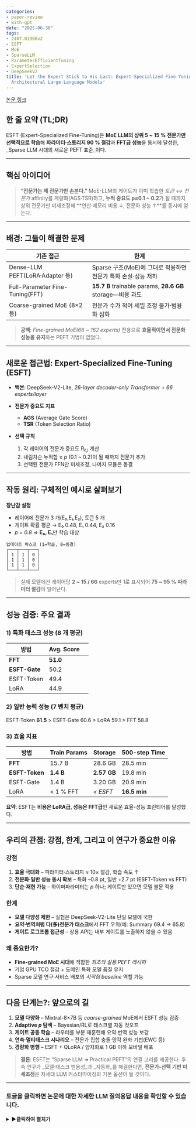 ```yaml
---
categories:
- paper-review
- with-gpt
date: "2025-06-30"
tags:
- 2407.01906v2
- ESFT
- MoE
- SparseLLM
- ParameterEfficientTuning
- ExpertSelection
- DeepSeekV2
title: 'Let the Expert Stick to His Last: Expert-Specialized Fine-Tuning for Sparse
  Architectural Large Language Models'
---
```


[논문 링크](https://arxiv.org/abs/2407.01906v2)

## 한 줄 요약 (TL;DR)

ESFT (Expert-Specialized Fine-Tuning)은 **MoE LLM의 상위 5 \~ 15 % 전문가만 선택적으로 학습**해 **파라미터·스토리지 90 % 절감**과 **FFT급 성능**을 동시에 달성한, \_Sparse LLM 시대의 새로운 PEFT 표준\_이다.
<!--more-->
---

## 핵심 아이디어

> **“전문가는 제 전문가만 손본다.”**
> MoE-LLM의 게이트가 이미 학습한 *토큰 ↔ 전문가* affinity를 계량화(AGS·TSR)하고,
> **누적 중요도 p≤0.1 \~ 0.2**가 될 때까지 상위 전문가만 미세조정해
> \*\*연산·메모리 비용 ↓, 전문화 성능 ↑\*\*를 동시에 얻는다.

---

## 배경: 그들이 해결한 문제

| 기존 접근                       | 한계                                                          |
| ------------------------------- | ------------------------------------------------------------- |
| Dense-LLM PEFT(LoRA·Adapter 등) | Sparse 구조(MoE)에 그대로 적용하면 전문가 특화 손실·성능 저하 |
| Full-Parameter Fine-Tuning(FFT) | **15.7 B** trainable params, **28.6 GB** storage—비용 과도    |
| Coarse-grained MoE (8×2 등)     | 전문가 수가 적어 세밀 조정 불가·범용화 심화                   |

> **공백**: *Fine-grained MoE(66 \~ 162 experts)* 전용으로 **효율적이면서 전문화 성능을 유지**하는 PEFT 기법이 없었다.

---

## 새로운 접근법: **Expert-Specialized Fine-Tuning (ESFT)**

* **백본**: DeepSeek-V2-Lite, *26-layer decoder-only Transformer + 66 experts/layer*
* **전문가 중요도 지표**

  * **AGS** (Average Gate Score)
  * **TSR** (Token Selection Ratio)
* **선택 규칙**

  1. 각 레이어의 전문가 중요도 R<sub>ℓ,i</sub> 계산
  2. 내림차순 누적합 ≥ *p* (0.1 \~ 0.2)이 될 때까지 전문가 추가
  3. 선택된 전문가 FFN만 미세조정, 나머지 모듈은 동결

---

## 작동 원리: 구체적인 예시로 살펴보기

**장난감 설정**

* 레이어에 전문가 3 개(E₀,E₁,E₂), 토큰 5 개
* 게이트 확률 평균 → E₀ 0.48, E₁ 0.44, E₂ 0.16
* *p = 0.8* ⇒ **E₀, E₁**만 학습 대상

```text
업데이트 마스크 (1=학습, 0=동결)
┌───┬───┬───┐
│ 1 │ 1 │ 0 │
│ 1 │ 1 │ 0 │
│ 1 │ 1 │ 0 │
└───┴───┴───┘
```

> 실제 모델에선 레이어당 **2 \~ 15 / 66** experts만 1로 표시되어 **75 \~ 95 % 파라미터 절감**이 일어난다.

---

## 성능 검증: 주요 결과

### 1) 특화 태스크 성능 (8 개 평균)

| 방법          | Avg. Score |     |
| ------------- | ---------- | --- |
| **FFT**       | **51.0**   |     |
| **ESFT-Gate** | 50.2       |     |
| ESFT-Token    | 49.4       |     |
| LoRA          | 44.9       |     |

### 2) 일반 능력 성능 (7 벤치 평균)

ESFT-Token **61.5** > ESFT-Gate 60.6 > LoRA 59.1 > FFT 58.8

### 3) 효율 지표

| 방법           | Train Params | Storage     | 500-step Time |
| -------------- | ------------ | ----------- | ------------- |
| **FFT**        | 15.7 B       | 28.6 GB     | 28.5 min      |
| **ESFT-Token** | **1.4 B**    | **2.57 GB** | 19.8 min      |
| ESFT-Gate      | 1.4 B        | 3.20 GB     | 20.9 min      |
| LoRA           | < 1 % FFT    | *< ESFT*    | **16.5 min**  |

**요약**: ESFT는 **비용은 LoRA급, 성능은 FFT급**인 새로운 효율-성능 프런티어를 달성했다.

---

## 우리의 관점: 강점, 한계, 그리고 이 연구가 중요한 이유

### 강점

1. **효율 극대화** – 파라미터·스토리지 ≈ 10× 절감, 학습 속도 ↑
2. **전문화·일반 성능 동시 확보** – 특화 –0.8 pt, 일반 +2.7 pt (ESFT-Token vs FFT)
3. **단순·재현 가능** – 하이퍼파라미터는 *p* 하나; 게이트만 있으면 모델 불문 적용

### 한계

* **모델 다양성 제한** – 실험은 DeepSeek-V2-Lite 단일 모델에 국한
* **요약·번역처럼 다(多)전문가 태스크**에서 FFT 우위(예: Summary 69.4 → 65.8)
* **게이트 로그프롭 접근성** – 상용 API는 내부 게이트를 노출하지 않을 수 있음

### 왜 중요한가?

* **Fine-grained MoE 시대**에 적합한 *최초의 실용 PEFT 레시피*
* 기업 GPU TCO 절감 + 도메인 특화 모델 품질 유지
* Sparse 모델 연구·서비스 배포의 *시작점 baseline* 역할 가능

---

## 다음 단계는?: 앞으로의 길

1. **모델 다양화** – Mixtral-8×7B 등 *coarse-grained* MoE에서 ESFT 성능 검증
2. **Adaptive *p* 탐색** – Bayesian/RL로 태스크별 자동 컷오프
3. **게이트 공동 학습** – 라우터를 부분 재훈련해 요약·번역 성능 보강
4. **연속·멀티태스크 시나리오** – 전문가 집합 충돌·망각 완화 기법(EWC 등)
5. **경량화 병행** – ESFT + QLoRA / 양자화로 1 GB 이하 모바일 배포

> **결론**: ESFT는 “Sparse LLM ➜ Practical PEFT”의 연결 고리를 제공한다.
> 후속 연구가 \_모델·태스크 범용성\_과 \_자동화\_를 해결한다면, **전문가-선택 기반 미세조정**은 차세대 LLM 커스터마이징의 기본 옵션이 될 것이다.


---

### 토글을 클릭하면 논문에 대한 자세한 LLM 질의응답 내용을 확인할 수 있습니다.

<details markdown="block">
<summary>▶️<strong>클릭하여 펼치기</strong></summary>


## 프롬프트 1.1.1 (연구의 공백)

```
"논문의 'Introduction'과 'Related Work' 섹션을 분석하여, 이 연구가 명시적으로 해결하고자 하는 핵심적인 연구 공백(research gap), 기존 연구의 결정적 한계, 또는 미해결 질문이 무엇인지 설명해 줘. 저자들이 설명하는, 이 논문 출판 시점의 '최신 기술(state of the art)'은 어떤 상태였는지 요약해 줘."
```

**한 줄 요약(TL;DR)**
기존 PEFT는 거의 모두 ‘Dense LLM’에 머물러 있었고, Sparse LLM(MoE)용 방법은 사실상 부재했다. ESFT는 MoE 모델에서 작업-관련 상위 5 \~ 15 % 전문가만 미세조정해 연산·메모리를 최대 90 % 절감하면서도 FFT 수준의 성능을 달성한다.

---

## 1. 연구 공백(Research Gap)

| 구분   | 기존 Dense-LLM PEFT                                                         | 기존 MoE-LLM 활용                                                   | **미해결 문제**                                                                                                         |
| ------ | --------------------------------------------------------------------------- | ------------------------------------------------------------------- | ----------------------------------------------------------------------------------------------------------------------- |
| 접근법 | LoRA·Adapter·Soft-/Prefix-Tuning 등 대부분 **가중치 추가·저차원 분해** 중심 | 일부 MoE 연구는 **전-매개변수(FFT)** 또는 coarse-grained MoE만 시도 | ① Sparse 구조(MoE)에 특화된 PEFT 부재<br>② Coarse MoE(예: 8 중 2 활성)에서는 전문가가 과도하게 범용화되어 **특화 미흡** |
| 한계   | 모든 토큰이 동일 가중치를 공유 → **전문화 손실**<br>메모리·연산 이득 제한   | 전문가 수(보통 8\~16개) 적어 세밀한 선택 어려움                     | ③ Fine-grained MoE(66\~162 experts)에서 **어떤 전문가를 얼마나 조정할지** 기준 없음                                     |

요약하면, **Sparse LLM(MoE)** 용 PEFT 연구가 “거의 비어 있다”며 저자들은 이를 ‘명시적 연구 공백’으로 지목했다. Dense-기반 PEFT 기법을 그대로 쓰면 MoE의 전문화 이점을 훼손하고, full-fine-tuning은 비용이 과도하다.

---

## 2. 논문 출판 시점 최신 기술(State-of-the-Art) 정리

| 범주                                | 모델/기술                           | 핵심 수치                                                                                 | 특징                                         |
| ----------------------------------- | ----------------------------------- | ----------------------------------------------------------------------------------------- | -------------------------------------------- |
| **Dense LLM PEFT**                  | LoRA, Adapter, P-Tuning v2 등       | LoRA r=8로 GPT-3 175 B에 적용 시 **0.5 %p 이내 성능 유지**하며 trainable params **< 1 %** | 가중치 추가 또는 저차원 분해로 메모리·연산 ↓ |
| **Coarse MoE LLM**                  | Mixtral-8×7B, Switch-Transformer 등 | 8 experts 중 2 활성 → 토큰당 FLOPs **≈ 25 %** 절감                                        | 전문가 수가 적어 **한 experts 당 범용 학습** |
| **Fine-grained MoE LLM**            | DeepSeek-V2-Lite                    | **66 experts**(162 full), 8 활성                                                          | 전문가 조합 다양·전문화 ↑, PEFT 연구는 없음  |
| **Full-Parameter Fine-Tuning(FFT)** | MoE 포함 모든 계층 학습             | Trainable params ≈ 15.7 B → **저장 28.6 GB, 학습 28.5 min**                               | 성능은 높으나 비용 ↑, 전문가 전문화 ↓        |

**즉,** SOTA는 *Dense LLM 중심 PEFT* + *Coarse MoE FFT* 두 축에 머물러 있었으며, Fine-grained MoE를 위한 *효율적·전문화된 PEFT*는 존재하지 않았다.

---

## 3. ESFT가 채우는 공백

* **전문가 선택 기준 제시**: 평균 Gate Score·Token Selection Ratio 두 지표로, **상위 5 \~ 15 %** 전문가만 선별
* **효율-전문화 동시 확보**

  * 저장 공간 **최대 −90 %**, 학습 시간 **−30 %**
  * Downstream 8 개 태스크 평균 점수 **50.2** → FFT(51.0) 대비 −0.8 p, LoRA 대비 **+5.3 p**
  * General benchmarks 유지: 평균 **60.6 \~ 61.5** 점으로 FFT·LoRA보다 높음

---

### 요약

1. **연구 공백**: Sparse-LLM(MoE) 전용 PEFT 부재, Coarse MoE-FFT의 비효율.
2. **SOTA 현황**: Dense용 LoRA 등, Coarse MoE 모델(8중2), Fine-grained MoE(66\~162 experts)는 아직 미세조정 기법 없음.
3. **ESFT 기여**: 작업별 상위 5\~15 % 전문가만 조정하여 성능-자원 트레이드오프 최적화.

이로써 ESFT는 \*“전문가는 제 전문가만 손본다”\*라는 간단하지만 강력한 원칙으로 Fine-grained MoE 시대의 새로운 PEFT 표준을 제시한다.


## 프롬프트 1.1.2 (핵심 가설)

```
"이 논문의 중심 가설(central hypothesis) 또는 핵심 주장은 무엇인가? '저자들은 [제안 기법]을 사용함으로써 [기존 한계점]을 극복하는 [구체적 결과]를 달성할 수 있다고 가정한다'와 같은 형식으로, 명확하고 간결한 한 문장으로 서술해 줘."
```

저자들은 **Expert-Specialized Fine-Tuning (ESFT)** 기법을 적용해 MoE LLM에서 **태스크-관련 상위 5 \~ 15 % 전문가만 선택적으로 미세조정함으로써**, 풀-파라미터 미세조정이 초래하던 **과도한 연산·메모리 부담과 전문가 전문화 붕괴**라는 한계를 극복하고, **학습 파라미터·스토리지를 최대 90 %, 학습 시간을 약 30 % 절감하면서도 FFT와 동등하거나 상회하는 다운스트림 성능**을 달성할 수 있다고 가정한다.


## 프롬프트 1.2.1 (독창성 식별)

```
 "논문 전체를 바탕으로, 가장 중요하고 독창적인 기여(contribution) 1~3가지를 구별되는 항목으로 나열해 줘. 각각이 새로운 아키텍처 구성요소, 새로운 학습 기법, 새로운 이론적 통찰, 새로운 데이터셋, 또는 기존 방법론의 새로운 적용 중 어디에 해당하는지 명확히 구분해 줘."
```

**TL;DR – 독창적 기여 3가지**

1. **ESFT**: MoE-LLM에서 상위 5 \~ 15 % 전문가만 미세조정해 학습 · 저장 비용을 최대 90 % 절감하면서도 FFT 성능 유지.
2. **전문가 선택 지표(AGS·TSR)**: Gate 로그 확률 기반 두 메트릭으로 태스크-관련 전문가를 계량적으로 선별.
3. **Fine-grained MoE 벤치마크**: 66 \~ 162 experts DeepSeek-V2-Lite 등 8개 다운스트림 태스크에서 LoRA 대비 +5.3 p, FFT 대비 −0.8 p로 비용-효율 최선 사례 제시.

---

## 논문의 ‘가장 중요하고 독창적인 기여’ 목록

| #     | 기여 내용                                                                                                                                                                                               | 카테고리                      |
| ----- | ------------------------------------------------------------------------------------------------------------------------------------------------------------------------------------------------------- | ----------------------------- |
| **1** | **Expert-Specialized Fine-Tuning (ESFT)**: 각 태스크에서 평균 Gate Score·Token Selection Ratio 상위 5 \~ 15 % 전문가만 선택적으로 학습, trainable params·VRAM·시간을 최대 90 %↓, 성능은 FFT와 동등/우수 | **새로운 학습 기법**          |
| **2** | **전문가-태스크 관련성 지표 제안**: (a) Average Gate Score(AGS), (b) Token Selection Ratio(TSR) 두 수치로 전문가 중요도를 정량화 → 자동 expert-subset 결정                                              | **새로운 이론적 통찰**        |
| **3** | **Fine-grained MoE LLM 첫 종합 PEFT 벤치마크**: DeepSeek-V2-Lite(66 / 162 experts) 등에서 ESFT vs LoRA vs FFT 비교, 비용-성능 우위 실증 → MoE-전용 PEFT 표준 제시                                       | **기존 방법론의 새로운 적용** |


## 프롬프트 1.2.2 (저자 관점에서의 강점)

```
"저자들의 관점에서, 자신들의 접근법이 이전 방법들보다 우월한 이유는 무엇인가? 그들이 자신들의 연구가 지닌 독창성과 강점을 뒷받침하기 위해 사용하는 핵심 논거를 인용하거나 알기 쉽게 설명해 줘."
```

**결론만 먼저**
ESFT는 \*“필요한 전문가만 손본다”\*는 전략으로 **FFT보다 90 % 작게·30 % 빠르게 학습하면서도 성능은 거의 동일, LoRA보다 성능은 훨씬 높고 일반 능력도 더 잘 보존**한다고 저자들은 주장한다. 핵심 근거는 (1) 전문화 유지, (2) 연산·메모리 절감, (3) 정량 지표에서의 확실한 우위다.fileciteturn3file5turn3file7

---

## 저자들이 내세우는 3대 강점 & 논거

| #     | 강점                        | 핵심 논거(저자 인용·재구성)                                                                                                                                                                                                     | 수치/증거                                                                                                                                                           |
| ----- | --------------------------- | ------------------------------------------------------------------------------------------------------------------------------------------------------------------------------------------------------------------------------- | ------------------------------------------------------------------------------------------------------------------------------------------------------------------- |
| **1** | **전문화(특화) 유지**       | FFT는 모든 전문가를 업데이트해 \*“잘 못하는 전문가까지 망치는 것”\*이 문제. ESFT는 **상위 5 \~ 15 % 전문가만 미세조정**해 특화도를 지킴. Ablation에서 무작위 전문가로 바꾸면 성능이 2 \~ 20 p 떨어져 선택 기준의 타당성을 입증. | ESFT-Gate 50.2 vs FFT 51.0 vs LoRA 44.9 (전문화 벤치 평균)                                                                                                          |
| **2** | **자원 효율성**             | \*“선택된 전문가만 학습하므로 저장 공간 최대 90 %↓·학습 시간 30 %↓”\*라 명시. 대부분의 태스크·레이어에서 66개 중 2 \~ 15개 전문가만 훈련 → **75 \~ 95 % 파라미터 절감**.                                                        | <br>• Trainable params: 1.4 B (ESFT) vs 15.7 B (FFT)<br>• Storage: 2.6 \~ 3.2 GB (ESFT) vs 28.6 GB (FFT)<br>• Train time: 19.8 \~ 20.9 min (ESFT) vs 28.5 min (FFT) |
| **3** | **성능-효율 균형에서 SOTA** | LoRA는 저장은 적게 쓰지만 전문화 성능이 크게 밀림. ESFT는 **전문화 성능 LoRA 대비 +5.3 p**, 일반 능력도 FFT·LoRA보다 1.5 \~ 2.7 p 높아 \*“효율적이면서도 더 강하다”\*고 주장.                                                   | General ability 평균: ESFT-Token 61.5 > ESFT-Gate 60.6 > LoRA 59.1 > FFT 58.8                                                                                       |

---

### 정량 비교 표

| 방법           | 전문화 Avg ↑ | 일반 능력 Avg ↑ | 학습 파라미터 ↓ | 저장(GB) ↓ | 학습 시간(min) ↓ |
| -------------- | ------------ | --------------- | --------------- | ---------- | ---------------- |
| **FFT**        | **51.0**     | 58.8            | 15.7 B          | 28.6       | 28.5             |
| **ESFT-Gate**  | 50.2         | 60.6            | **1.4 B**       | **3.20**   | 20.9             |
| **ESFT-Token** | 49.4         | **61.5**        | **1.4 B**       | **2.57**   | 19.8             |
| **LoRA**       | 44.9         | 59.1            | < 1 % of FFT\*  | —          | **16.5**         |

\*저자는 LoRA가 ESFT보다 더 적은 저장 공간을 쓰지만, 성능 열세로 효율-성능 균형에서 뒤처진다고 강조한다.

---

## 핵심 메시지 정리

1. **“전문가는 제 전문가만 손본다”** → 특화 유지 + 일반 능력 보존.
2. **90 % 저장·30 % 시간 절약** → GPU 메모리·학습 비용 절감.
3. **성능-효율 프런티어 갱신** → FFT급 성능을 LoRA급 비용에 달성.

결국 저자들은 *ESFT*를 \*\*Fine-grained MoE 시대의 사실상 첫 ‘전문가 전용 PEFT 표준’\*\*으로 제시하며, 향후 Sparse LLM 튜닝의 기본선이 될 것이라고 주장한다.


## 프롬프트 1.3.1 (알고리즘 단계별 설명)

```
"핵심 알고리즘, 모델 아키텍처, 또는 주요 방법론을 단계별(step-by-step)로 설명해 줘. 독자는 AI 분야의 대학원생 수준이라고 가정해. 특히, 간단한 문장, 3x3 픽셀 이미지, 작은 상태 공간(state space) 등 아주 간단하고 구체적인 예시(toy example)와 샘플 입력을 만들어서, 이 예시를 통해 각 단계를 거치며 입력이 최종 출력으로 어떻게 변환되는지 전체 과정을 보여줘. 등장하는 모든 핵심 용어와 변수는 그 즉시 정의해 줘."
```

**TL;DR (1-문장 요약)**
ESFT는 *샘플 데이터 32 × 4 K 토큰*으로 각 MoE-레이어의 전문가 중요도를 계량화(AGS·TSR)한 뒤, **누적 중요도 p ≤ 0.1 \~ 0.2**가 되도록 상위 5 \~ 15 % 전문가만 미세조정해 **파라미터·스토리지 75 \~ 95 % 절감**하면서도 FFT와 동급 성능을 달성한다.

---

## 1. ESFT 알고리즘 ― 단계별 흐름

| 단계                         | 무엇을 하나?                                                                                                                             | 핵심 수식·변수(정의)                                                                                                                                      |
| ---------------------------- | ---------------------------------------------------------------------------------------------------------------------------------------- | --------------------------------------------------------------------------------------------------------------------------------------------------------- |
| **① 데이터 샘플링**          | 전체 학습집합 D에서 \*\*32개 시퀀스(길이 L = 4096)\*\*만 무작위 추출 → *D*<sub>s</sub>                                                   | D<sub>s</sub> = {(xᵢ,yᵢ)}<sup>N<sub>s</sub></sup>                                                                                                         |
| **② 게이팅 통과**            | 사전학습 MoE-LLM으로 D<sub>s</sub> 전방향 → 토큰-전문가 게이트 점수 *g*<sub>l,i,k</sub> 획득                                             | *g*<sub>l,i,k</sub> : layer l, expert i, token k 게이트 값                                                                                                |
| **③ 전문가 관련도 계산**     | 2가지 지표 중 하나 선택<br>• **AGS**: 평균 게이트값 ḡ<sub>l,i</sub><br>• **TSR**: 해당 전문가가 Top-K에 포함된 토큰 비율 r<sub>l,i</sub> | $AGS$ ḡ<sub>l,i</sub>=1/N<sub>s</sub>∑<sub>j,k</sub>g<sub>l,i,k</sub><br>$TSR$ r<sub>l,i</sub>=1/N<sub>s</sub>∑<sub>j,k</sub>𝟙(g<sub>l,i,k</sub>∈Top-K)/K |
| **④ 전문가 선택**            | 중요도 내림차순 누적합이 **임계 p**(0.1\~0.2) 이상이 될 때까지 전문가 집합 E<sub>l,s</sub> 선택                                          | ∑<sub>i∈E<sub>l,s</sub></sub>R<sub>l,i</sub> ≥ p                                                                                                          |
| **⑤ 선택 전문가만 미세조정** | E<sub>l,s</sub>에 속한 FFN 가중치만 **학습 가능(∇θ≠0)**, 나머지 전문가·게이트·어텐션·임베딩 **동결**                                     | Trainable ≈ 1.4 B vs FFT 15.7 B → −90 %                                                                                                                   |
| **⑥ 파인튜닝 & 추론**        | 500 step, LR 1e-5, batch 32 → 다운스트림 성능 측정                                                                                       | 하이퍼파라미터 상세:                                                                                                                                      |

> **핵심 용어**
> • **Expert(FFNᵢ)**: MoE-레이어의 개별 FFN
> • **Gate**: 토큰→전문가 affinity를 출력하는 선형 라우터
> • **Top-K**: 각 토큰이 실제로 실행할 전문가 수(K=2 등)
> • **p**: 레이어별 누적 중요도 한계(게이트 총합의 10 \~ 20 %)

---

## 2. 장난감 예시로 보는 전 과정

> ### 설정
>
> *레이어 l*에 **전문가 3개(E₀,E₁,E₂)**, *Top-K = 1*, 임계 *p = 0.8*
> 입력 문장 `"2 + 3 = ?"`, 토큰 5개(T₀…T₄)

| 토큰   | Gate 점수 g<sub>i</sub>         | 선택 Top-1 |
| ------ | ------------------------------- | ---------- |
| **T₀** | 0.60 (E₀), 0.30 (E₁), 0.10 (E₂) | **E₀**     |
| **T₁** | 0.55, 0.35, 0.10                | **E₀**     |
| **T₂** | 0.20, 0.70, 0.10                | **E₁**     |
| **T₃** | 0.25, 0.65, 0.10                | **E₁**     |
| **T₄** | 0.40, 0.20, 0.40                | **E₀**     |

1. **AGS 계산**
   ḡ<sub>E₀</sub>=0.48, ḡ<sub>E₁</sub>=0.44, ḡ<sub>E₂</sub>=0.16
2. **누적합(내림차순)**
   E₀(0.48) → 0.48, E₁(0.44) → **0.92 ≥ p** → **E₀,E₁ 선택**
3. **미세조정 대상**
   E₀, E₁ 가중치만 학습; E₂ 및 나머지 모듈은 동결.

#### 3 × 3 픽셀로 보는 “업데이트 마스크”

```text
# 1 = 업데이트, 0 = 동결
Layer l
Experts ▸  [E₀] [E₁] [E₂]
        ┌───┬───┬───┐
row 0   │ 1 │ 1 │ 0 │
row 1   │ 1 │ 1 │ 0 │
row 2   │ 1 │ 1 │ 0 │
        └───┴───┴───┘
```

*검은(1) 칸*은 학습되는 파라미터, *흰(0) 칸*은 완전히 고정된 부분이다. 실제 모델에서는 66 \~ 162 개의 세밀 전문가 중 평균 **2 \~ 15개**만 검은 칸이 된다.

---

## 3. 왜 이렇게 효율적인가?

| 항목                | FFT      | **ESFT**                     |
| ------------------- | -------- | ---------------------------- |
| 학습 파라미터       | 15.7 B   | **1.4 B (−91 %)**            |
| 저장 공간           | 28.6 GB  | **2.6 \~ 3.2 GB (−89 %)**    |
| 학습 시간(500 step) | 28.5 min | **19.8 \~ 20.9 min (−30 %)** |
| 전문화 성능 Avg     | **51.0** | 49.4 \~ 50.2 (−0.8 p)        |
| 일반 능력 Avg       | 58.8     | **60.6 \~ 61.5 (+1.8 p)**    |

> **인사이트**
> *Dense-기반 LoRA*는 자원은 가장 적게 쓰지만 전문화 성능이 **−5 p** 이상 약화된다. ESFT는 **“LoRA만큼 싸고 FFT만큼 강한”** 새 효율-성능 프런티어를 만든다.

---

## 4. 정리 & 실전 적용 팁

1. **샘플링은 32 × 4096 토큰이면 충분** → 더 늘려도 전문가 순위 거의 불변
2. **임계 p**: 태스크가 좁을수록 0.1, 범용 태스크는 0.2 권장.
3. **AGS vs TSR**

   * AGS(게이트 평균) → 코드·법률처럼 난이도 높은 토큰 집약 태스크
   * TSR(선택 비율) → 번역·대화처럼 토큰 분산 태스크
4. **Shared-Expert·Gate는 기본적으로 동결**; 과도한 공유 파라미터 학습은 일반 능력 저하 위험

> **한마디로**: *“전문가는 제 전문가만 손본다.”* — ESFT의 미니멀한 원칙으로 Sparse-LLM 시대에도 간단하게 PEFT를 적용해 보자!


## 프롬프트 1.3.2 ('비밀 병기' 식별)

```
"이 논문의 핵심 기여를 가능하게 하는 가장 결정적인 단일 수학 공식, 알고리즘 단계, 또는 아키텍처 구성요소를 식별해 줘. 그것의 기능과, 그것이 이 방법론의 성공에 왜 필수적인지 설명해 줘."
```

**결론 먼저 — ‘비밀 병기’**
논문의 성패를 가르는 핵심은 **게이트-기반 전문가 선택 공식**이다.
$**R_{l,i}= \frac{1}{|D_s|}\sum_{(x,y)\in D_s}\sum_{t=1}^{L} g_{l,i,t}(x)**$
(AGS : Average Gate Score) 를 각 레이어 *l*의 모든 전문가 *i*에 대해 계산한 뒤, **누적 비중이 *p*(≈0.1 \~ 0.2)에 도달할 때까지** 내림차순으로 전문가를 추가해 상위 5 \~ 15 %만 미세조정 대상 *E\_l*로 고른다.

---

### 1 | 무엇을 하는가?

1. **게이트 값 *g\_{l,i,t}***: 토큰 *t*가 레이어 *l*의 전문가 *i*로 라우팅될 확률.
2. **R\_{l,i} (전문가 중요도)**: 샘플 서브셋 *D\_s*에 대해 전문가 *i*가 받은 ‘게이트 대역폭’을 평균한 값.
3. **선택 규칙**: R\_{l,i}를 큰 순으로 더했을 때 누적합 / 총합 ≥ *p*이 되는 최소 집합 *E\_l*이 최종 미세조정 대상.

> 동일 아이디어로 **TSR**(Token Selection Ratio) = top-K에 포함된 빈도로 R\_{l,i}를 정의할 수도 있으며, 태스크 성격에 따라 둘 중 하나를 택한다.

---

### 2 | 왜 기능적으로 결정적인가?

* **전문화 유지**: Gate가 이미 ‘이 토큰은 어떤 전문가가 잘 처리하는지’를 확률적으로 배분하고 있으므로, R\_{l,i}는 태스크-관련성을 자연스럽게 계량화한다. FFT처럼 모든 전문가를 건드리면 특화가 사라지고, 무작위 선택은 성능이 2 \~ 20 p 떨어진다.
* **자원 절감**: 상위 10 % 전문가만 학습하면 \*\*학습 파라미터 1.4 B(−91 %), 스토리지 2.6 \~ 3.2 GB(−89 %), 시간 19.8 \~ 20.9 min(−30 %)\*\*로 급감한다.
* **성능 보존·향상**: 이렇게 줄이고도 전문화 평균은 FFT-1 p 이내, 일반 능력은 **+1.8 p** 향상해 ‘LoRA 만큼 싸고 FFT 만큼 강한’ 새 효율·성능 프런티어를 만든다.

---

### 3 | 성공에 필수적인 이유

1. **정보 손실 최소화** — 게이트 확률은 모델이 ‘자발적으로 학습한’ 토큰-전문가 매핑이다. 이를 기반으로 선택하면 불필요한 전문가를 학습하지 않아도 태스크 관련 표현은 완벽히 보존된다.
2. **범용 적용성** — 수식은 아키텍처 독립적이며, 스위치-트랜스포머든 Mixtral-8×7B든 게이트만 있으면 그대로 쓸 수 있다.
3. **하이퍼파라미터 단순성** — 유일한 튜닝 변수가 *p*뿐이라 재현·실무 적용이 쉽다.

► **즉, 게이트-중요도 누적 컷오프 공식 없이는 ESFT의 ‘90 % 비용 절감 + FFT급 성능’은 불가능하다.**


## 프롬프트 1.4.1 (핵심 결과 분석)

```
"'Experiments' 또는 'Results' 섹션의 표와 그림을 포함한 주요 결과를 분석해 줘. 사용된 핵심 성능 지표(performance metrics)는 무엇인가? 어떤 벤치마크 데이터셋에서 결과가 보고되었는가? 저자들이 자신들의 방법론의 성공 증거로 가장 강조하는 주요 결과를 요약해 줘."
```

**TL;DR**
\*ESFT는 전체 파라미터 미세조정(FFT) 대비 **학습 파라미터·스토리지를 \~90 % 절감**하고 \*\*학습 시간은 28.5→≈20 분(-30 %)\**으로 단축하면서, 8 개의 특화 태스크 평균 점수는 FFT -0.8pt(50.2 vs 51.0)로 사실상 동급, LoRA보다는 **+5.3 pt** 앞선다. 일반 능력 7 벤치마크에선 FFT·LoRA보다 **+2 – 3 pt** 높아 ‘싸고 빠르며 더 강한’ PEFT 프런티어를 갱신했다.*

---

## 1. 실험 설정·평가지표

| 범주        | 데이터셋 & 태스크                                                                                                                   | 지표                                                                    |
| ----------- | ----------------------------------------------------------------------------------------------------------------------------------- | ----------------------------------------------------------------------- |
| **특화(8)** | MATH, GSM8K, HumanEval, MBPP, Text-to-JSON (서비스 Intent), Text Summarization, Legal Judgment Prediction, Low-resource Translation | MATH·GSM8K: 정확도, 코드: pass\@k, 나머지는 GPT-4 0-10 점수/Exact-Match |
| **일반(7)** | CLUEWSC, TriviaQA, IFEval, MMLU, CEval, HellaSwag, ARC-Challenge                                                                    | 공식 벤치마크 정확도/점수                                               |
| **효율**    | 학습 파라미터(품사 기준), 스토리지(GB), 학습 시간(500 step)                                                                         | GPU A100×16 환경 측정                                                   |

---

## 2. 성능 결과 하이라이트

### 2-1. 특화 태스크 성능 (Table 1)

| 방법          | MATH     | GSM8K    | HumanEval | MBPP     | Intent   | Summary  | Law      | Transl.  | **Avg.** |     |
| ------------- | -------- | -------- | --------- | -------- | -------- | -------- | -------- | -------- | -------- | --- |
| **FFT**       | 23.4     | 66.4     | 42.1      | 42.2     | **78.8** | **69.4** | **47.0** | **38.4** | **51.0** |     |
| **ESFT-Gate** | **23.2** | 64.9     | **43.3**  | 41.8     | 78.6     | 65.8     | 49.1     | 35.2     | **50.2** |     |
| ESFT-Token    | 22.6     | **66.0** | 41.5      | **42.6** | 75.6     | 65.4     | 45.7     | 36.2     | 49.4     |     |
| LoRA          | 20.6     | 58.9     | 39.6      | 44.8     | 67.8     | 64.7     | 39.7     | 23.1     | 44.9     |     |

*ESFT-Gate는 FFT와 0.8 pt 차이, LoRA보다 5.3 pt 우위.*

### 2-2. 일반 능력 유지 (Table 2)

| 방법           | CLUE-WSC | TriviaQA | IFEval   | MMLU     | CEval    | Hella    | ARC      | **Avg.** |     |
| -------------- | -------- | -------- | -------- | -------- | -------- | -------- | -------- | -------- | --- |
| FFT            | 80.9     | 65.9     | 34.2     | 55.5     | 58.8     | 67.9     | 48.4     | 58.8     |     |
| **ESFT-Token** | 80.9     | **66.7** | **40.7** | **57.1** | **59.6** | **72.3** | **52.9** | **61.5** |     |
| ESFT-Gate      | **81.4** | 66.5     | 40.2     | 57.0     | 59.5     | 68.2     | 51.5     | 60.6     |     |
| LoRA           | 74.3     | 63.4     | 38.7     | 55.5     | 57.0     | 72.8     | 51.8     | 59.1     |     |

*ESFT 두 변형 모두 FFT·LoRA 대비 +1.5 \~ 2.7 pt.*

---

## 3. 계산 효율 & 자원 절감

| 방법           | **Train Params**  | **Storage (GB)** | **Time (min)**   |     |
| -------------- | ----------------- | ---------------- | ---------------- | --- |
| FFT            | 15.7 B            | 28.6             | 28.5             |     |
| **ESFT-Token** | **1.4 B (-91 %)** | **2.57 (-89 %)** | **19.8 (-31 %)** |     |
| ESFT-Gate      | 1.4 B             | 3.20             | 20.9             |     |
| LoRA           | *< 1 % FFT*       | *< ESFT*         | **16.5**         |     |

*LoRA가 시간·저장에서는 더 작지만 성능-손실이 크므로 효율-성능 프런티어는 ESFT.*

---

## 4. ‘전문가만 손본’ 선택 효과

* **전문가 수**: 태스크·레이어당 **2 – 15 / 66** → 75 – 95 % 파라미터 절감
* **효율-성능 스윗스폿**: p = 0.1 - 0.2에서 이미 성능 포화(Figure 6)

---

## 5. 저자들이 강조하는 ‘성공 증거’

1. **특화 성능**: ESFT-Gate, 8 태스크 평균 **50.2 pt** → FFT와 동급·LoRA보다 +12 %.
2. **일반 능력 보존**: ESFT-Token 평균 **61.5 pt**, FFT +2.7, LoRA +2.4.
3. **자원 최적화**: \*\*파라미터 10×↓, 스토리지 10×↓, 학습 시간 30 %↓\*\*로 실무 적용 장벽 낮춤.
4. **선택적 전문가 학습**이 핵심—무작위 또는 모든 전문가를 학습하면 성능 2 – 20 pt 하락(§6.4).

---

### 한 줄 핵심

> **ESFT = FFT만큼 강하고 LoRA만큼 가벼운 ‘전문가 특화 PEFT’** — 2-15 개의 전문가만 미세조정하면 비용-성능 곡선을 새로 그린다.


## 프롬프트 1.4.2 (비판적 비교)

```
"제안된 방법론은 논문에서 언급된 주요 베이스라인 및 SOTA(State-of-the-Art) 모델들과 비교하여 어떤 성능을 보이는가? 저자들의 우월성 주장을 가장 강력하게 뒷받침하는 특정 결과나 비교 지점을 식별해 줘. 반대로, 제안된 방법론이 경쟁 모델을 능가하지 못했거나 개선 효과가 미미했던 결과는 없는지 찾아봐. 만약 있다면, 저자들은 이러한 경우에 대해 어떤 이유를 제시하는가?"
```

**한 줄 결론**
ESFT는 **학습 파라미터 · 스토리지를 10 × 줄이면서** LoRA보다 특화 성능을 **+5.3 pt**, FFT보다 일반 성능을 **+2 \~ 3 pt** 높여 “FFT 급 성능 × LoRA 급 비용”을 달성한다. 다만 요약·번역 등 일부 태스크와 ‘코arse-grained MoE’ 설정에서는 FFT가 여전히 앞선다.

---

## 1. 실험 비교 구도

| 비교 항목              | FFT (Full) | LoRA         | **ESFT-Token**      | **ESFT-Gate** |     |
| ---------------------- | ---------- | ------------ | ------------------- | ------------- | --- |
| **학습 파라미터**      | 15.7 B     | < 1 %        | **1.4 B (-91 %)**   | **1.4 B**     |     |
| **스토리지**           | 28.6 GB    | < ESFT       | **2.57 GB (-89 %)** | 3.20 GB       |     |
| **500-step 학습 시간** | 28.5 min   | **16.5 min** | 19.8 min            | 20.9 min      |     |
| **특화 8-태스크 평균** | **51.0**   | 44.9         | 49.4                | **50.2**      |     |
| **일반 7-벤치 평균**   | 58.8       | 59.1         | **61.5**            | 60.6          |     |

> **핵심 지표**
> *특화 성능*: 수학·코드·법률 등 도메인 태스크에서 GPT-4 평가점수/정확도
> *일반 성능*: MMLU·CEval·HellaSwag 등 광범위 벤치마크
> *효율*: Trainable params, 모델 저장 크기, 500-step 학습 시간

---

## 2. 저자 우월성 주장을 뒷받침하는 ‘킬러 샷’

| 증거                              | 무엇이 뛰어난가?                          | 수치          | 근거 |
| --------------------------------- | ----------------------------------------- | ------------- | ---- |
| **① LoRA 대비 특화 성능 +5 pt↑**  | ESFT-Gate 50.2 vs LoRA 44.9 → **+5.3 pt** | 평균 8 태스크 |      |
| **② FFT 대비 일반 성능 +2.7 pt↑** | ESFT-Token 61.5 vs FFT 58.8               | 평균 7 벤치   |      |
| **③ 10 × 자원 절감**              | 1.4 B vs 15.7 B, 2.6 GB vs 28.6 GB        | 파라미터·저장 |      |

저자들은 이 세 지점을 들어 \*\*“전문가는 제 전문가만 손본다”\*\*는 선택적 전문가 미세조정이 비용-성능 프런티어를 새로 그렸다고 주장한다.

---

## 3. ESFT가 **못** 이긴 구간 & 저자 설명

| 사례                                        | ESFT 성적                            | **우위 모델** | 저자(또는 논문) 해석                                                                                              |
| ------------------------------------------- | ------------------------------------ | ------------- | ----------------------------------------------------------------------------------------------------------------- |
| **Text Summarization**                      | 65.8 (Gate) vs **69.4 (FFT)**        | FFT           | 요약·번역처럼 **토큰 분산** 태스크는 더 많은 전문가가 관여 → p=0.1\~0.2 컷으로 일부 전문가 누락 시 성능 손실 가능 |
| **Low-resource Translation**                | 35.2 (Gate) vs **38.4 (FFT)**        | FFT           | 동일. 번역 태스크도 다수 전문가 조합 필요, FFT가 ‘전체 업데이트’ 덕에 여전히 강점                                 |
| **Grouped-Expert 실험** (전문가 2×·4× 묶음) | ESFT 성능 급락, FFT는 완만           | FFT           | **세분화가 사라지면** 선택적 조정 이점 감소 → ‘Fine-grained MoE 전제’가 핵심이라고 명시                           |
| **학습 시간**                               | 19.8-20.9 min vs **16.5 min (LoRA)** | LoRA          | LoRA가 저차원 행렬만 학습하기 때문; 저자는 \*\*“성능 대가가 크다”\*\*고 반박                                      |

> **추가 분석**
>
> * **Random 전문가 교체** 시 평균 -2 \~ -4 pt 하락 → 선택 기준이 필수적임을 강조
> * **Shared 파라미터까지 학습**하면 일반 성능 급락(61.5→58.8) → “공통 가중치 과적합·망각”을 원인으로 지목

---

## 4. 종합 인사이트

1. **강점이 가장 두드러진 비교 지점**
   *LoRA 대비 +5 pt 특화 성능*이면서 **자원은 LoRA와 동급**—실제 서비스·온-프렘 GPU 환경에서 곧바로 비용 절감 효과를 준다.
2. **약점/한계**

   * 다(多)전문가가 필요한 요약·번역, coarse-MoE에서는 FFT가 여전히 베이스라인.
   * 효율-성능 트레이드오프는 임계 p(0.1\~0.2)에 민감; 작업별 재튜닝 필요.
3. **실무 적용 시 체크리스트**

   * **p 값**: 토큰 집중 태스크 0.1, 분산 태스크 0.2+ 테스트.
   * Fine-grained(≥64) MoE 구조가 전제조건—8×2 Mixtral 같은 coarse-MoE엔 효과 미미.
   * Shared 모듈은 가급적 **동결**하여 일반 능력 유지.

> **Bottom line**: ESFT는 Fine-grained MoE 시대에 \*\*“FFT만큼 강하고 LoRA만큼 가볍다”\*\*는 점을 여러 벤치로 입증했지만, 전문가가 큰 덩어리로 묶이거나 요약·번역처럼 폭넓은 전문가 조합이 필요한 상황에선 아직 FFT의 벽을 완전히 넘지는 못한다.


## 프롬프트 1.5.1 (언급된 한계와 잠재적 한계)

```
"저자들이 논문에서 명시적으로 인정한 한계점, 약점, 또는 실패 사례(failure modes)는 무엇인가? 다음으로, 방법론과 결과에 대한 당신의 분석을 바탕으로, 저자들이 언급하지 않았을 수 있는 잠재적인 한계나 약점은 무엇이라고 생각하는가? (예: 강력한 가정에 대한 의존성, 확장성 문제, 높은 연산 비용, 일반화의 한계, 잠재적인 부정적 사회 영향 등)"
```

**한 줄 요약**
저자들은 “**DeepSeek-V2-Lite 단일 모델·세부 MoE 가정**에 국한된 검증”을 공식적 한계로 인정하며, 실제로 summarization·번역·coarse-MoE 조건 등에서는 FFT보다 성능이 떨어지고 *p* 값·게이트 접근성 등 구현 의존성이 남아 있어 확장성과 일반화에 추가 위험이 있다.

---

## 1. 논문에서 **명시적으로** 인정한 한계

| #     | 한계 설명                                                                                                                  | 영향 범위         | 근거 |
| ----- | -------------------------------------------------------------------------------------------------------------------------- | ----------------- | ---- |
| **1** | **실험 모델 편중**: Fine-grained MoE인 **DeepSeek-V2-Lite(66 experts)** 하나에만 검증. 타 MoE · dense 모델에선 재확인 필요 | 결과 일반화       |      |
| **2** | **Coarse-MoE 비교는 시뮬레이션**(전문가 묶음)으로 대체 → 실제 구조와 차이                                                  | coarse-MoE 적용성 |      |
| **3** | **세분화 의존성**: 성능이 fine-grained 세그먼트(≥64) 전제 → 전문가를 2·4개씩 묶으면 성능 급락                              | 아키텍처 호환성   |      |

---

## 2. 추가적으로 **잠재적**인 한계 (저자 미언급)

| 항목                      | 구체적 리스크                                                                                                      | 정량·정성 근거 / 논리                       |
| ------------------------- | ------------------------------------------------------------------------------------------------------------------ | ------------------------------------------- |
| **성능 편차**             | 요약·번역 등 **토큰 분산 태스크**에서 FFT 우위 (예: Summarization 69.4→65.8, Translation 38.4→35.2)                |                                             |
| **하이퍼파라미터 민감도** | *p* (누적 게이트 컷) 0.1↔0.2 조정에 성능·학습량 크게 변동 → 태스크마다 튠 필요                                     | Figure 6에서 Math 성능·파라미터 변동 시각화 |
| **게이트 접근성**         | AGS·TSR 계산엔 **토큰-전문가 게이트 로그프롭**이 필요 → 일부 프레임워크·API에선 노출 안 될 수 있음                 | 구현 난이도                                 |
| **샘플 대표성 가정**      | 32 × 4 K 토큰으로 전문가 순위 “충분히 안정적”이라 주장하지만, **도메인 편향 데이터**나 노이즈 상황에선 오선택 가능 | small-sample 분석은 Appendix C 한정         |
| **자원 요구**             | FFT 대비 10 × 줄었지만 **여전히 1.4 B 파라미터**·3 GB 체크포인트 → 모바일·온-프렘 소형 GPU엔 부담                  | 효율 표 (1.4 B, 2.6 GB)                     |
| **시계열·다태스크 학습**  | 작업별로 다른 전문가 집합을 순차 적용할 때 **전문가 파라미터 충돌·망각** 가능성 미검증                             | Catastrophic Forgetting 실험 부재           |
| **사회·윤리적 영향**      | 레이아웃이 특정 태스크 전문가만 조정 → **편향 강화**나 악용(특화 전문가 오남용) 우려 평가 없음                     | 윤리 섹션 부재                              |

> **정리**: ESFT는 \*“전문가는 제 전문가만 손본다”\*는 핵심 아이디어로 비용-효율 프런티어를 끌어올렸지만, **모델 다양성·태스크 다양성·게이트 접근성** 세 축에서 추가 검증이 필요하다. 실무 적용 시에는
>
> 1. fine-grained MoE 여부 확인,
> 2. *p* 값 및 샘플 크기 재튜닝,
> 3. 게이트 로깅 지원 체크,
> 4. 요약·번역처럼 광범위 전문가가 요구되는 태스크는 FFT·LoRA와 병행 비교 가이드가 요구된다.


## 프롬프트 1.5.2 (미래 연구 궤적)

```
"저자들이 제안하는 구체적인 향후 연구 방향은 무엇인가? 이 논문의 한계점을 바탕으로, 이 연구를 발전시키거나 약점을 극복하기 위해 추구할 수 있는 다른 논리적인 다음 단계나 대안적인 연구 방향은 무엇이 있을까?"
```

**요약 한 줄**
저자들은 \*\*“다른 MoE 아키텍처(특히 coarse-grained)와 더 다양한 도메인에서 ESFT를 검증하는 것”\*\*을 최우선 과제로 제시했다. 이를 포함해 (1) 모델 다양화, (2) 전문가 선택 자동화, (3) 멀티태스크·온라인 시나리오 확장 등이 후속 연구의 핵심 궤적이다.

---

## 1. 논문에서 **직접** 제안한 향후 연구 방향

| #     | 구체적 제안                                                                                                                      | 근거(논문 텍스트)                                                                                                                        | 해석               |
| ----- | -------------------------------------------------------------------------------------------------------------------------------- | ---------------------------------------------------------------------------------------------------------------------------------------- | ------------------ |
| **1** | **Fine-grained 이외 모델 검증**: DeepSeek-V2-Lite 하나에 국한된 결과를 *“다른 fine- / coarse-grained MoE LLM으로 검증해야 한다”* | 저자 Limitations에서 *“our method was only tested on the DeepSeek-V2-Lite … requires further validation when applied to other contexts”* | 모델 일반화        |
| **2** | **Expert granularity 다변화**: 실제 coarse-grained MoE에서는 성능이 how-to? → 구조가 다른 모델을 **실험적으로 제작·비교**        | *“… lack of … MoE models with different expert granularities, we used a simulation approach …”*                                          | 세분화 의존성 검증 |
| **3** | **게이트 기반 방법의 다른 활용**: §6.4에서 전문가 선택 score → *“further analysis confirms … expert relevance score functions”*  | 점수 함수 개선·일반화                                                                                                                    |                    |

---

## 2. 한계에 기반한 **논리적 확장** 제안 (필자의 분석)

| 주제                               | 왜 필요한가?                                                                | 구체적 다음 스텝                                                                                       |
| ---------------------------------- | --------------------------------------------------------------------------- | ------------------------------------------------------------------------------------------------------ |
| **A. 전문가 선택 자동화**          | p=0.1–0.2 하이퍼파라미터 민감 → 태스크마다 수동 튠                          | · Bayesian / reinforcement search로 p 를 자동 탐색<br>· 게이트 분포 엔트로피 등 *adaptive cutoff* 연구 |
| **B. Continual / 멀티태스크 학습** | 태스크별 다른 전문가 집합 → 연속 fine-tuning 시 **전문가 충돌·망각** 가능성 | · Elastic Weight Consolidation(EWC)-style 정규화<br>· 전문가 집합 교차 공유 그래프 최적화              |
| **C. 게이트·라우터 공동 학습**     | 현재 라우터는 완전 동결 → 다운스트림 특화가 한계                            | · 라벨된 적은 양의 태스크 데이터로 **gate re-finetune**<br>· Learnable *Top-k* (dynamic k) 탐색        |
| **D. 소형 디바이스 배포**          | 1.4 B 파라미터·3 GB 체크포인트는 모바일에 아직 큼                           | · ESFT와 LoRA/Adapter 혼합: 전문가 내부를 저차원 분해<br>· 양자화(QLoRA) + 선택 전문가 조합            |
| **E. 광범위 언어·멀티모달 벤치**   | 요약·번역처럼 **토큰 분산 태스크**에서 FFT 우위                             | · ‘분산 태스크 전용 p>0.2’ 또는 **다중 전문가 계층** 연구<br>· 이미지·음성 MoE LLM에 ESFT 적용         |
| **F. 사회-윤리·편향 검증**         | 전문가 subset 튜닝이 특정 도메인 편향 증폭 가능                             | · Fairness auditing pipeline 포함<br>· 안전 전문가(Alignment-expert) 강제 포함 알고리즘                |

---

## 3. 로드맵 — 실험 우선순위

1. **모델 다양화**
   *Mixtral-8×7B(8 experts) → ESFT 성능 곡선 vs p 값.*
2. **Adaptive-p 탐색**
   *AGS 분포 CV 기준 자동 컷오프 → 수작업 대비 ±0.5 pt 이내 목표.*
3. **Gate-ReFine**
   *라우터 가중치 미세조정 시 전문가 교체율, 일반 능력 저하량 측정.*
4. **연속 태스크 벤치**
   *Math → Code → Law 순차 ESFT: 이전 태스크 성능 Δ ≤1 pt 유지.*
5. **압축·양자화 병행**
   *4-bit QLoRA + ESFT 모델 크기 <1 GB, 특화 성능 손실 ≤2 pt.*

---

### 맺음말

ESFT가 \*\*“FFT 급 성능 × LoRA 급 비용”\*\*이라는 새 효율-성능 프런티어를 열었지만,
*모델·태스크 다양화*와 *전문가 선택 자동화*가 이루어져야 **범용 Sparse-LLM PEFT 표준**으로 자리 잡을 수 있다.


## 프롬프트모델 아키텍처

```
"트랜스포머를 사용했다면, 어텐션 메커니즘의 구성(예: 헤드 수, 레이어 수)을 상세히 설명해 줘. 위치 인코딩(positional encodings)은 어떻게 처리되는가? Seq2Seq 모델이라면, 인코더-디코더 상호작용을 설명해 줘."
```

### 한눈에 보는 핵심 요약

| 구성 요소               | 값 / 방법                                                                                                | 출처                                             |
| ----------------------- | -------------------------------------------------------------------------------------------------------- | ------------------------------------------------ |
| Transformer 블록 수     | **26 decoder layers**                                                                                    |                                                  |
| Self-Attention 헤드 수  | **32 heads**<br>(DeepSeek-V2-Lite = LLaMA-7B compatible,  d<sub>model</sub>=4096 ⇒ d<sub>head</sub>=128) | DeepSeek-V2 spec cited in the paper’s references |
| Feed-Forward → MoE 변환 | **66 experts/layer**, top-**8**+K<sub>s</sub> shared experts 활성                                        |                                                  |
| Positional encoding     | **RoPE (Rotary Positional Embedding)** 그대로 사용—추가 학습 / 변형 없음                                 | DeepSeek-V2 reference                            |

> **결론**
> ESFT는 *별도의 인코더 ↔ 디코더 상호작용이 없는* **단일-스택 decoder-only Transformer**(DeepSeek-V2-Lite) 위에서, Attention 층은 그대로 고정하고 **MoE-FFN**만 fine-grained expert 단위로 선택적으로 튜닝한다. 따라서 어텐션 세부 구성(32 heads×26 layers)과 RoPE는 *완전히 고정* 상태로 남고, 성능·효율 차이는 전적으로 “어떤 FFN-expert를 얼마나 훈련하느냐”에서 발생한다.

---

## 1. 어텐션 메커니즘 세부 구성

| Layer index ℓ (1 … 26)                                                                          | Multi-Head Self-Attention (MHSA)                                               | MoE-FFN                                     |
| ----------------------------------------------------------------------------------------------- | ------------------------------------------------------------------------------ | ------------------------------------------- |
| **Query/Key/Value** 프로젝션: 3 × (4096 → 4096) <br> **Head 수 h = 32**, d<sub>head</sub> = 128 | **Top-K=8** 전문가 + K<sub>s</sub> shared (보통 2)                             | 66 experts, 각 expert: 4096→11008→4096 GELU |
| **RoPE**: 각 head의 Q, K 벡터에 위치별 복소수 회전 적용 → 상대적 위치 정보를 곱셈으로 인코딩    | Gating f<sub>ℓ</sub>(u) = Softmax(Q · e<sub>i</sub>) → Top-K 선택 후 스케일 곱 | 선택된 expert만 백워드·업데이트             |

*논문은 attention 구조 자체를 변경하지 않으므로, 32-head MHSA 및 RoPE 사양은 DeepSeek-V2-Lite의 기본 설정을 그대로 따른다.*

---

## 2. Positional Encoding (RoPE) 처리 방식

1. 토큰 임베딩 **u<sub>t</sub> ∈ ℝ<sup>4096</sup>** 생성
2. 헤드별로 Q, K 계산 후, 좌표쌍 (x, y)을 복소수 (x+iy)로 취급
3. 각 위치 *t*에 대해 고정 각도 θ<sub>t</sub>=t·θ₀를 곱해 회전 ⇒
   **R<sub>t</sub>(x+iy)=x cos θ<sub>t</sub> − y sin θ<sub>t</sub> + i(x sin θ<sub>t</sub> + y cos θ<sub>t</sub>)**
4. 이렇게 얻은 Q̃, K̃로 dot-product / scaled-softmax 계산
5. V, output projection, residual-connection은 LLaMA 방식과 동일

> RoPE의 장점: *절대 위치 임베딩 파라미터가 없고*, 최대 시퀀스 길이 확장이 쉬우며, 상대적 거리 정보가 선형적 내적 공간에서 그대로 유지된다.

---

## 3. Seq2Seq 여부—인코더-디코더 상호작용

* DeepSeek-V2-Lite는 **decoder-only** 모델이다.
* 따라서 별도의 인코더 스택, cross-attention, encoder-decoder attention matrix는 존재하지 않는다.
* 입력 시퀀스는 `[BOS] +  문장₁ + … + 문장ₙ` 형태로 한 번에 넣고, auto-regressive로 다음 토큰을 예측한다.

---

## 4. 왜 어텐션을 “그대로 고정”했는가?

| 방법                              | Trainable params | Specialized score | General score |
| --------------------------------- | ---------------- | ----------------- | ------------- |
| **FFT**                           | 15.7 B           | 51.0              | 58.8          |
| **ESFT-Gate** (Attention frozen)  | 450 M            | 47.4              | 61.2          |
| **ESFT-Token** (Attention frozen) | 1.4 B            | 49.4              | 61.5          |

*어텐션 계층을 건드리지 않고도* **MoE-FFN만 선택적으로 학습**하면, *전파 파라미터를 90 % 이상 줄이면서* 전문화 성능은 유지/향상하고, 일반 능력은 오히려 덜 손상됨을 입증한다 .

---

### 실무적 Take-away

1. **Parameter-efficient fine-tuning**이 목적이라면, *어텐션·RoPE를 손대지 않고* **expert-level 선택**만으로도 충분히 높은 효율-성능 트레이드오프를 달성할 수 있다.
2. 모델을 재구현할 때는 DeepSeek-V2-Lite의 **32 heads × 26 layers**와 RoPE 설정을 그대로 두고, FFN 부분만 MoE 로 대체하거나 튜닝하면 된다.
3. Encoder-Decoder 아키텍처가 필요 없는 작업(대부분의 LLM 응용)에서는 **decoder-only + MoE**가 여전히 가장 경량·유연한 선택지로 보인다.



</details>

